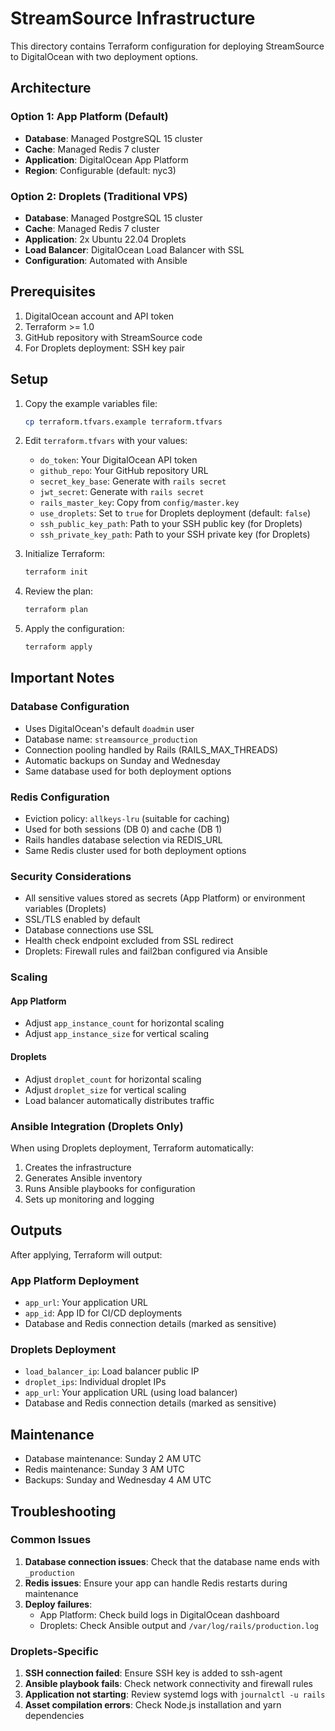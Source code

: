 # StreamSource Infrastructure

This directory contains Terraform configuration for deploying StreamSource to DigitalOcean with two deployment options.

## Architecture

### Option 1: App Platform (Default)
- **Database**: Managed PostgreSQL 15 cluster
- **Cache**: Managed Redis 7 cluster  
- **Application**: DigitalOcean App Platform
- **Region**: Configurable (default: nyc3)

### Option 2: Droplets (Traditional VPS)
- **Database**: Managed PostgreSQL 15 cluster
- **Cache**: Managed Redis 7 cluster
- **Application**: 2x Ubuntu 22.04 Droplets
- **Load Balancer**: DigitalOcean Load Balancer with SSL
- **Configuration**: Automated with Ansible

## Prerequisites

1. DigitalOcean account and API token
2. Terraform >= 1.0
3. GitHub repository with StreamSource code
4. For Droplets deployment: SSH key pair

## Setup

1. Copy the example variables file:
   ```bash
   cp terraform.tfvars.example terraform.tfvars
   ```

2. Edit `terraform.tfvars` with your values:
   - `do_token`: Your DigitalOcean API token
   - `github_repo`: Your GitHub repository URL
   - `secret_key_base`: Generate with `rails secret`
   - `jwt_secret`: Generate with `rails secret`
   - `rails_master_key`: Copy from `config/master.key`
   - `use_droplets`: Set to `true` for Droplets deployment (default: `false`)
   - `ssh_public_key_path`: Path to your SSH public key (for Droplets)
   - `ssh_private_key_path`: Path to your SSH private key (for Droplets)

3. Initialize Terraform:
   ```bash
   terraform init
   ```

4. Review the plan:
   ```bash
   terraform plan
   ```

5. Apply the configuration:
   ```bash
   terraform apply
   ```

## Important Notes

### Database Configuration
- Uses DigitalOcean's default `doadmin` user
- Database name: `streamsource_production`
- Connection pooling handled by Rails (RAILS_MAX_THREADS)
- Automatic backups on Sunday and Wednesday
- Same database used for both deployment options

### Redis Configuration
- Eviction policy: `allkeys-lru` (suitable for caching)
- Used for both sessions (DB 0) and cache (DB 1)
- Rails handles database selection via REDIS_URL
- Same Redis cluster used for both deployment options

### Security Considerations
- All sensitive values stored as secrets (App Platform) or environment variables (Droplets)
- SSL/TLS enabled by default
- Database connections use SSL
- Health check endpoint excluded from SSL redirect
- Droplets: Firewall rules and fail2ban configured via Ansible

### Scaling
#### App Platform
- Adjust `app_instance_count` for horizontal scaling
- Adjust `app_instance_size` for vertical scaling

#### Droplets
- Adjust `droplet_count` for horizontal scaling
- Adjust `droplet_size` for vertical scaling
- Load balancer automatically distributes traffic

### Ansible Integration (Droplets Only)
When using Droplets deployment, Terraform automatically:
1. Creates the infrastructure
2. Generates Ansible inventory
3. Runs Ansible playbooks for configuration
4. Sets up monitoring and logging

## Outputs

After applying, Terraform will output:

### App Platform Deployment
- `app_url`: Your application URL
- `app_id`: App ID for CI/CD deployments
- Database and Redis connection details (marked as sensitive)

### Droplets Deployment
- `load_balancer_ip`: Load balancer public IP
- `droplet_ips`: Individual droplet IPs
- `app_url`: Your application URL (using load balancer)
- Database and Redis connection details (marked as sensitive)

## Maintenance

- Database maintenance: Sunday 2 AM UTC
- Redis maintenance: Sunday 3 AM UTC
- Backups: Sunday and Wednesday 4 AM UTC

## Troubleshooting

### Common Issues
1. **Database connection issues**: Check that the database name ends with `_production`
2. **Redis issues**: Ensure your app can handle Redis restarts during maintenance
3. **Deploy failures**: 
   - App Platform: Check build logs in DigitalOcean dashboard
   - Droplets: Check Ansible output and `/var/log/rails/production.log`

### Droplets-Specific
1. **SSH connection failed**: Ensure SSH key is added to ssh-agent
2. **Ansible playbook fails**: Check network connectivity and firewall rules
3. **Application not starting**: Review systemd logs with `journalctl -u rails`
4. **Asset compilation errors**: Check Node.js installation and yarn dependencies